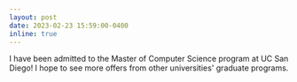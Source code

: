 ```yaml
---
layout: post
date: 2023-02-23 15:59:00-0400
inline: true
---
```


I have been admitted to the Master of Computer Science program at UC San Diego! I hope to see more offers from other universities' graduate programs.